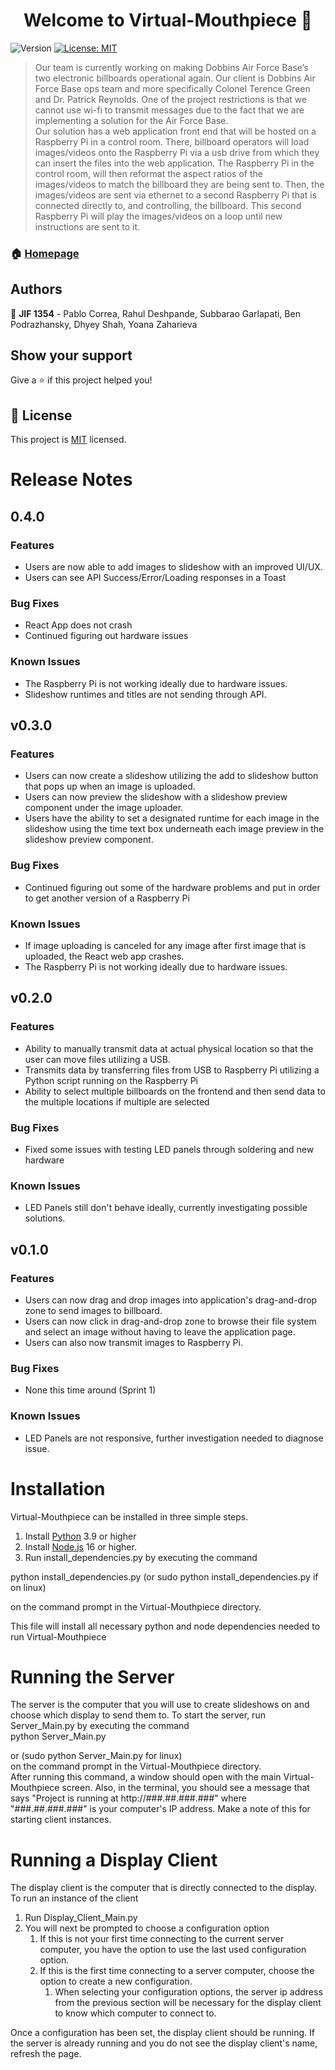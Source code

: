 <h1 align="center">Welcome to Virtual-Mouthpiece 👋</h1>
<p>
  <img alt="Version" src="https://img.shields.io/badge/version-0.1.0-blue.svg?cacheSeconds=2592000" />
  <a href="https://spdx.org/licenses/MIT.html" target="_blank">
    <img alt="License: MIT" src="https://img.shields.io/badge/License-MIT-yellow.svg" />
  </a>
</p>

> Our team is currently working on making Dobbins Air Force Base’s two electronic billboards operational again. Our client is Dobbins Air Force Base ops team and more specifically Colonel Terence Green and Dr. Patrick Reynolds. One of the project restrictions is that we cannot use wi-fi to transmit messages due to the fact that we are implementing a solution for the Air Force Base.  
Our solution has a web application front end that will be hosted on a Raspberry Pi in a control room. There, billboard operators will load images/videos onto the Raspberry Pi via a usb drive from which they can insert the files into the web application. The Raspberry Pi in the control room, will then reformat the aspect ratios of the images/videos to match the billboard they are being sent to. Then, the images/videos are sent via ethernet to a second Raspberry Pi that is connected directly to, and controlling, the billboard. This second Raspberry Pi will play the images/videos on a loop until new instructions are sent to it.

### 🏠 [Homepage](https://github.com/BPod123/Virtual-Mouthpiece)

## Authors

👤 **JIF 1354** - Pablo Correa, Rahul Deshpande, Subbarao Garlapati, Ben Podrazhansky, Dhyey Shah, Yoana Zaharieva

## Show your support

Give a ⭐️ if this project helped you!

## 📝 License

This project is [MIT](https://spdx.org/licenses/MIT.html) licensed.

# Release Notes
## 0.4.0
### Features
* Users are now able to add images to slideshow with an improved UI/UX.
* Users can see API Success/Error/Loading responses in a Toast
### Bug Fixes
* React App does not crash
* Continued figuring out hardware issues
### Known Issues
* The Raspberry Pi is not working ideally due to hardware issues.
* Slideshow runtimes and titles are not sending through API.

## v0.3.0
### Features
* Users can now create a slideshow utilizing the add to slideshow button that pops up when an image is uploaded.
* Users can now preview the slideshow with a slideshow preview component under the image uploader.
* Users have the ability to set a designated runtime for each image in the slideshow using the time text box underneath each image preview in the slideshow preview component.
### Bug Fixes
* Continued figuring out some of the hardware problems and put in order to get another version of a Raspberry Pi
### Known Issues
* If image uploading is canceled for any image after first image that is uploaded, the React web app crashes.
* The Raspberry Pi is not working ideally due to hardware issues.

## v0.2.0
### Features
* Ability to manually transmit data at actual physical location so that the user can move files utilizing a USB.
* Transmits data by transferring files from USB to Raspberry Pi utilizing a Python script running on the Raspberry Pi
* Ability to select multiple billboards on the frontend and then send data to the multiple locations if multiple are selected
### Bug Fixes
* Fixed some issues with testing LED panels through soldering and new hardware
### Known Issues
* LED Panels still don't behave ideally, currently investigating possible solutions.

## v0.1.0
### Features
* Users can now drag and drop images into application's drag-and-drop zone to send images to billboard.
* Users can now click in drag-and-drop zone to browse their file system and select an image without having to leave the application page.
* Users can also now transmit images to Raspberry Pi.
### Bug Fixes
* None this time around (Sprint 1)
### Known Issues
* LED Panels are not responsive, further investigation needed to diagnose issue.

# Installation
Virtual-Mouthpiece can be installed in three simple steps.
1. Install [Python](https://www.python.org/downloads/) 3.9 or higher
2. Install [Node.js](https://nodejs.org/en/) 16 or higher.
3. Run install_dependencies.py by executing the command

python install_dependencies.py (or sudo python install_dependencies.py if on linux)

on the command prompt in the Virtual-Mouthpiece directory.

This file will install all necessary python and node dependencies needed to run Virtual-Mouthpiece
# Running the Server
   The server is the computer that you will use to create slideshows on and choose which display to send them to.
To start the server, run Server_Main.py by executing the command <br>
python Server_Main.py

or (sudo python Server_Main.py for linux)
   <br> on the command prompt in the Virtual-Mouthpiece directory.
<br>
After running this command, a window should open with the main Virtual-Mouthpiece screen.
Also, in the terminal, you should see a message that says
"Project is running at http://###.##.###.###" where "###.##.###.###" is your computer's IP address. 
   Make a note of this for starting client instances.  

# Running a Display Client
The display client is the computer that is directly connected to the display.
To run an instance of the client
1. Run Display_Client_Main.py
2. You will next be prompted to choose a configuration option
   1. If this is not your first time connecting to the current server computer, 
   you have the option to use the last used configuration option.
   2. If this is the first time connecting to a server computer, choose the option to create a new configuration.
      1. When selecting your configuration options, the server ip address from the previous section will be necessary
      for the display client to know which computer to connect to.

Once a configuration has been set, the display client should be running. If the server
is already running and you do not see the display client's name, refresh the page.




